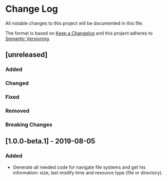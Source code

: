 # Change Log

All notable changes to this project will be documented in this file.

The format is based on [Keep a Changelog](http://keepachangelog.com/)
and this project adheres to [Semantic Versioning](http://semver.org/).

## [unreleased]

### Added

### Changed

### Fixed

### Removed

### Breaking Changes

## [1.0.0-beta.1] - 2019-08-05

### Added

- Generate all needed code for navigate file systems and get his information: size, last modify time and resource type (file or directory).